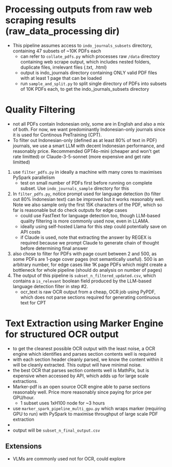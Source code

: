 # Processing outputs from raw web scraping results (raw_data_processing dir)

* This pipeline assumes access to ```indo_journals_subsets``` directory, containing 47 subsets of ~10K PDFs each
    * can refer to ```collate_pdfs.py``` which processes raw ```/data``` directory containing web scrape output, which includes nested folders, duplicate files, irrelevant files (.txt, .html)
    * output is indo_journals directory containing ONLY valid PDF files with at least 1 page that can be loaded
    * run ```sample_and_split.py``` to split single directory of PDFs into subsets of 10K PDFs each, to get the indo_journals_subsets directory

# Quality Filtering

* not all PDFs contain Indonesian only, some are in English and also a mix of both. For now, we want predominantly Indonesian-only journals since it is used for Continous PreTraining (CPT).
* To filter out Indonesian-only (defined as at least 80% of text in PDF) journals, we use a smart LLM with decent Indonesian performance, and reasonably price. Recommended GPT4o-mini (cheaper and won't get rate limitted) or Claude-3-5-sonnet (more expensive and get rate limitted)

1. use ```filter_pdfs.py``` in ideally a machine with many cores to maximises PySpark parallelism
    * test on small number of PDFs first before running on complete subset. Use ```indo_journals_sample``` directory for this
2. In ```filter_pdfs.py```, notice prompt used for language detection (to filter out 80% Indonesian text) can be improved but it works reasonably well. Note we also sample only the first 15K characters of the PDF, which so far is reasonable but do check outputs for edge cases
    * could use FastText for language detection too, though LLM-based quality filtering is more commonly used now, even in LLAMA. 
    * ideally using self-hosted Llama for this step could potentially save on API costs
    * if Claude is used, note that extracting the answer by REGEX is required because we prompt Claude to generate chain of thought before determining final answer
3. also chose to filter for PDFs with page count between 2 and 500, as some PDFs are 1-page cover pages (not semantically useful). 500 is an arbitrary number, for edge cases like 1K page PDFs which might create a bottleneck for whole pipeline (should do analysis on number of pages)
4. The output of this pipeline is ```subset_n_filtered_updated.csv```, which contains a ```is_relevant``` boolean field produced by the LLM-based language detection filter in step #2.
    * ocr_text is raw OCR output from a cheap, OCR job using PyPDF, which does not parse sections required for generating continuous text for CPT

# Text Extraction using Marker Engine for structured OCR output

* to get the cleanest possible OCR output with the least noise, a OCR engine which identifies and parses section contents well is required
* with each section header cleanly parsed, we know the content within it will be cleanly extracted. This output will have minimal noise.
* the best OCR that parses section contents well is MathPix, but is expensive when accessed by API, which adds up for large scale extractions. 
* Marker-pdf is an open source OCR engine able to parse sections reasonably well. Price more reasonably since paying for price per GPU/hour. 
    * 1 subset uses 1xH100 node for ~3 hours
* use ```marker_spark_pipeline_multi_gpu.py``` which wraps marker (requiring GPU to run) with PySpark to maximise throughput of large scale PDF extraction
* <insert part using indo_journal_pipeline repo>
* output will be ```subset_n_final_output.csv```

## Extensions
* VLMs are commonly used not for OCR, could explore
